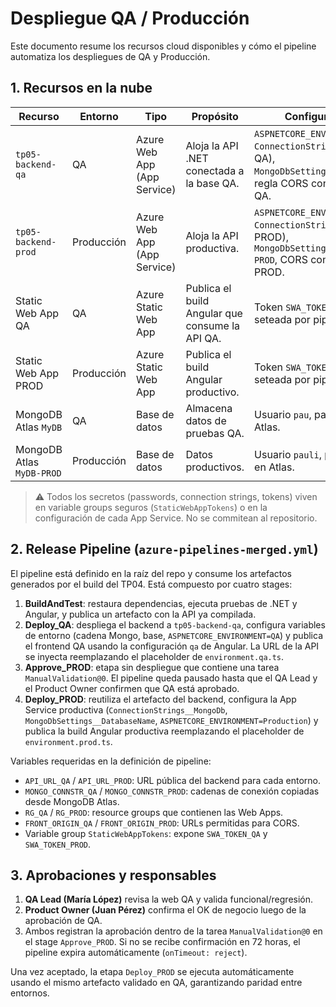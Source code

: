 # Despliegue QA / Producción

Este documento resume los recursos cloud disponibles y cómo el pipeline automatiza los despliegues de QA y Producción.

## 1. Recursos en la nube

| Recurso | Entorno | Tipo | Propósito | Configuración relevante |
| --- | --- | --- | --- | --- |
| `tp05-backend-qa` | QA | Azure Web App (App Service) | Aloja la API .NET conectada a la base QA. | `ASPNETCORE_ENVIRONMENT=QA`, `ConnectionStrings__MongoDb` (cadena QA), `MongoDbSettings__DatabaseName=MyDB`, regla CORS con el origen del front QA. |
| `tp05-backend-prod` | Producción | Azure Web App (App Service) | Aloja la API productiva. | `ASPNETCORE_ENVIRONMENT=Production`, `ConnectionStrings__MongoDb` (cadena PROD), `MongoDbSettings__DatabaseName=MyDB-PROD`, CORS con el origen del front PROD. |
| Static Web App QA | QA | Azure Static Web App | Publica el build Angular que consume la API QA. | Token `SWA_TOKEN_QA`, URL de API seteada por pipeline (`API_URL_QA`). |
| Static Web App PROD | Producción | Azure Static Web App | Publica el build Angular productivo. | Token `SWA_TOKEN_PROD`, URL de API seteada por pipeline (`API_URL_PROD`). |
| MongoDB Atlas `MyDB` | QA | Base de datos | Almacena datos de pruebas QA. | Usuario `pau`, password gestionado en Atlas. |
| MongoDB Atlas `MyDB-PROD` | Producción | Base de datos | Datos productivos. | Usuario `pauli`, password gestionado en Atlas. |

> ⚠️ Todos los secretos (passwords, connection strings, tokens) viven en variable groups seguros (`StaticWebAppTokens`) o en la configuración de cada App Service. No se commitean al repositorio.

## 2. Release Pipeline (`azure-pipelines-merged.yml`)

El pipeline está definido en la raíz del repo y consume los artefactos generados por el build del TP04. Está compuesto por cuatro stages:

1. **BuildAndTest**: restaura dependencias, ejecuta pruebas de .NET y Angular, y publica un artefacto con la API ya compilada.
2. **Deploy_QA**: despliega el backend a `tp05-backend-qa`, configura variables de entorno (cadena Mongo, base, `ASPNETCORE_ENVIRONMENT=QA`) y publica el frontend QA usando la configuración `qa` de Angular. La URL de la API se inyecta reemplazando el placeholder de `environment.qa.ts`.
3. **Approve_PROD**: etapa sin despliegue que contiene una tarea `ManualValidation@0`. El pipeline queda pausado hasta que el QA Lead y el Product Owner confirmen que QA está aprobado.
4. **Deploy_PROD**: reutiliza el artefacto del backend, configura la App Service productiva (`ConnectionStrings__MongoDb`, `MongoDbSettings__DatabaseName`, `ASPNETCORE_ENVIRONMENT=Production`) y publica la build Angular productiva reemplazando el placeholder de `environment.prod.ts`.

Variables requeridas en la definición de pipeline:

- `API_URL_QA` / `API_URL_PROD`: URL pública del backend para cada entorno.
- `MONGO_CONNSTR_QA` / `MONGO_CONNSTR_PROD`: cadenas de conexión copiadas desde MongoDB Atlas.
- `RG_QA` / `RG_PROD`: resource groups que contienen las Web Apps.
- `FRONT_ORIGIN_QA` / `FRONT_ORIGIN_PROD`: URLs permitidas para CORS.
- Variable group `StaticWebAppTokens`: expone `SWA_TOKEN_QA` y `SWA_TOKEN_PROD`.

## 3. Aprobaciones y responsables

1. **QA Lead (María López)** revisa la web QA y valida funcional/regresión.
2. **Product Owner (Juan Pérez)** confirma el OK de negocio luego de la aprobación de QA.
3. Ambos registran la aprobación dentro de la tarea `ManualValidation@0` en el stage `Approve_PROD`. Si no se recibe confirmación en 72 horas, el pipeline expira automáticamente (`onTimeout: reject`).

Una vez aceptado, la etapa `Deploy_PROD` se ejecuta automáticamente usando el mismo artefacto validado en QA, garantizando paridad entre entornos.
